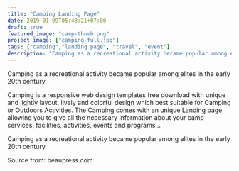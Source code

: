 ```yaml
---
title: "Camping Landing Page"
date: 2019-01-09T05:48:21+07:00
draft: true
featured_image: "camp-thumb.png"
project_image: ["camping-full.jpg"]
tags: ["camping","landing page", "travel", "event"]
description: "Camping as a recreational activity became popular among elites in the early 20th century."
---
```



Camping as a recreational activity became popular among elites in the early 20th century.

Camping is a responsive web design templates free download with unique and lightly layout, lively and colorful design which best suitable for Camping or Outdoors Activities. The Camping comes with an unique Landing page allowing you to give all the necessary information about your camp services, facilities, activities, events and programs…

Camping as a recreational activity became popular among elites in the early 20th century.

Source from: beaupress.com